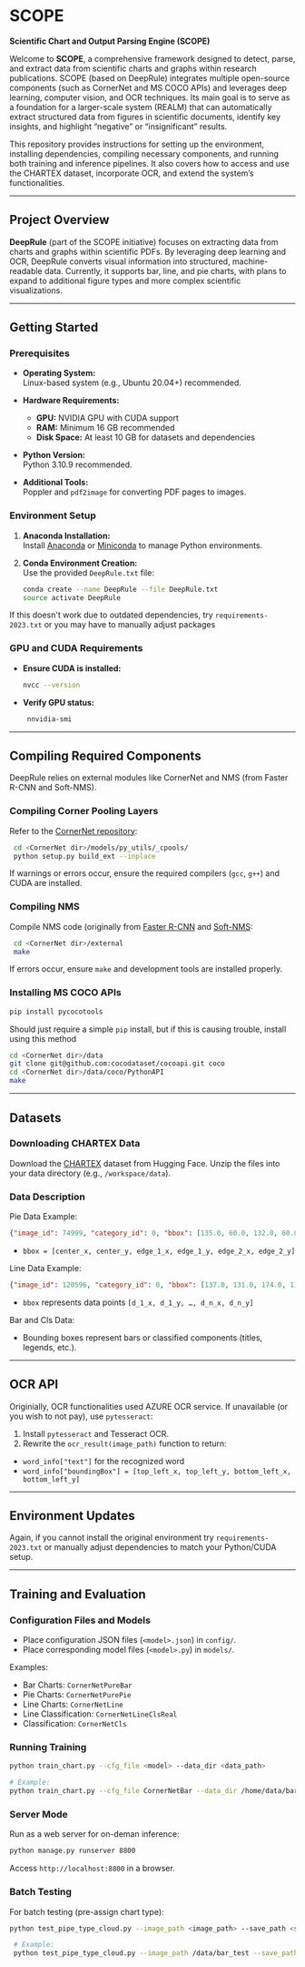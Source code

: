 # SCOPE

**Scientific Chart and Output Parsing Engine (SCOPE)**

Welcome to **SCOPE**, a comprehensive framework designed to detect, parse, and extract data from scientific charts and graphs within research publications. SCOPE (based on DeepRule) integrates multiple open-source components (such as CornerNet and MS COCO APIs) and leverages deep learning, computer vision, and OCR techniques. Its main goal is to serve as a foundation for a larger-scale system (REALM) that can automatically extract structured data from figures in scientific documents, identify key insights, and highlight “negative” or “insignificant” results.

This repository provides instructions for setting up the environment, installing dependencies, compiling necessary components, and running both training and inference pipelines. It also covers how to access and use the CHARTEX dataset, incorporate OCR, and extend the system’s functionalities.

---

## Project Overview

**DeepRule** (part of the SCOPE initiative) focuses on extracting data from charts and graphs within scientific PDFs. By leveraging deep learning and OCR, DeepRule converts visual information into structured, machine-readable data. Currently, it supports bar, line, and pie charts, with plans to expand to additional figure types and more complex scientific visualizations.

---

## Getting Started

### Prerequisites

- **Operating System:**  
  Linux-based system (e.g., Ubuntu 20.04+) recommended.

- **Hardware Requirements:**  
  - **GPU:** NVIDIA GPU with CUDA support  
  - **RAM:** Minimum 16 GB recommended  
  - **Disk Space:** At least 10 GB for datasets and dependencies

- **Python Version:**  
  Python 3.10.9 recommended.

- **Additional Tools:**  
  Poppler and `pdf2image` for converting PDF pages to images.

### Environment Setup

1. **Anaconda Installation:**  
   Install [Anaconda](https://www.anaconda.com/) or [Miniconda](https://docs.conda.io/en/latest/miniconda.html) to manage Python environments.

2. **Conda Environment Creation:**  
   Use the provided `DeepRule.txt` file:
   ```bash
   conda create --name DeepRule --file DeepRule.txt
   source activate DeepRule
   
If this doesn't work due to outdated dependencies, try `requirements-2023.txt` or you may have to manually adjust packages

### GPU and CUDA Requirements

- **Ensure CUDA is installed:**
    ```bash
    nvcc --version
- **Verify GPU status:**
   ```bash
    nnvidia-smi

---

## Compiling Required Components

DeepRule relies on external modules like CornerNet and NMS (from Faster R-CNN and Soft-NMS).

### Compiling Corner Pooling Layers
Refer to the [CornerNet repository](https://github.com/princeton-vl/CornerNet):
   ```bash
    cd <CornerNet dir>/models/py_utils/_cpools/
    python setup.py build_ext --inplace 
   ```
If warnings or errors occur, ensure the required compilers (`gcc`, `g++`) and CUDA are installed.

### Compiling NMS
Compile NMS code (originally from [Faster R-CNN](https://github.com/rbgirshick/py-faster-rcnn/blob/master/lib/nms/cpu_nms.pyx) and [Soft-NMS](https://github.com/bharatsingh430/soft-nms/blob/master/lib/nms/cpu_nms.pyx):
   ```bash
    cd <CornerNet dir>/external
    make
   ```
If errors occur, ensure `make` and development tools are installed properly.

### Installing MS COCO APIs
   ```bash
   pip install pycocotools
   ```
Should just require a simple `pip` install, but if this is causing trouble, install using this method
   ```bash
   cd <CornerNet dir>/data
git clone git@github.com:cocodataset/cocoapi.git coco
cd <CornerNet dir>/data/coco/PythonAPI
make
   ```

---

## Datasets

### Downloading CHARTEX Data

Download the [CHARTEX](https://huggingface.co/datasets/asbljy/DeepRuleDataset/tree/main) dataset from Hugging Face.
Unzip the files into your data directory (e.g., `/workspace/data`).

### Data Description
Pie Data Example:
   ```json
   {"image_id": 74999, "category_id": 0, "bbox": [135.0, 60.0, 132.0, 60.0, 134.0, 130.0],   "area": 105.0263, "id": 433872}
   ```
- `bbox = [center_x, center_y, edge_1_x, edge_1_y, edge_2_x, edge_2_y]`

Line Data Example:
   ```json
 {"image_id": 120596, "category_id": 0, "bbox": [137.0, 131.0, 174.0, 113.0, 210.0, 80.0, 247.0, 85.0], "area": 0, "id": 288282}
   ```
- `bbox` represents data points `[d_1_x, d_1_y, …, d_n_x, d_n_y]`

Bar and Cls Data:
- Bounding boxes represent bars or classified components (titles, legends, etc.).

---

## OCR API

Originially, OCR functionalities used AZURE OCR service. If unavailable (or you wish to not pay), use `pytesseract`:

1. Install `pytesseract` and Tesseract OCR.
2. Rewrite the `ocr_result(image_path)` function to return:
- `word_info["text"]` for the recognized word
- `word_info["boundingBox"] = [top_left_x, top_left_y, bottom_left_x, bottom_left_y]`

---

## Environment Updates

Again, if you cannot install the original environment try `requirements-2023.txt` or manually adjust dependencies to match your Python/CUDA setup.

---

## Training and Evaluation

### Configuration Files and Models

- Place configuration JSON files (`<model>.json`) in `config/`.
- Place corresponding model files (`<model>.py`) in `models/`.

Examples:
- Bar Charts: `CornerNetPureBar`
- Pie Charts: `CornerNetPurePie`
- Line Charts: `CornerNetLine`
- Line Classification: `CornerNetLineClsReal`
- Classification: `CornerNetCls`

### Running Training
   ```bash
   python train_chart.py --cfg_file <model> --data_dir <data_path>

   # Example:
   python train_chart.py --cfg_file CornerNetBar --data_dir /home/data/bardata(1031)
   ```

### Server Mode
Run as a web server for on-deman inference:
   ```bash
   python manage.py runserver 8800
   ```
Access `http://localhost:8800` in a browser.

### Batch Testing
For batch testing (pre-assign chart type):
   ```bash
   python test_pipe_type_cloud.py --image_path <image_path> --save_path <save_path> --type <type>

    # Example:
    python test_pipe_type_cloud.py --image_path /data/bar_test --save_path save --type Bar
   ```

